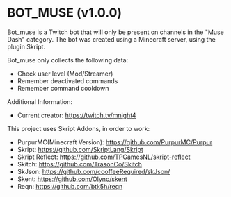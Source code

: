 # BOT_MUSE (v1.0.0)
Bot_muse is a Twitch bot that will only be present on channels in the "Muse Dash" category.
The bot was created using a Minecraft server, using the plugin Skript.

Bot_muse only collects the following data:
- Check user level (Mod/Streamer)
- Remember deactivated commands
- Remember command cooldown




Additional Information:
- Current creator: https://twitch.tv/mnight4

This project uses Skript Addons, in order to work:
- PurpurMC(Minecraft Version): https://github.com/PurpurMC/Purpur
- Skript: https://github.com/SkriptLang/Skript
- Skript Reflect: https://github.com/TPGamesNL/skript-reflect
- Skitch: https://github.com/TrasonCo/Skitch
- SkJson: https://github.com/cooffeeRequired/skJson/
- Skent: https://github.com/Olyno/skent
- Reqn: https://github.com/btk5h/reqn

